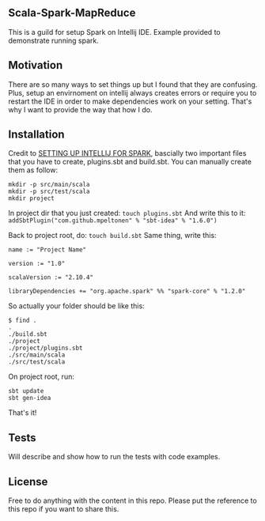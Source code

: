 ## Scala-Spark-MapReduce

This is a guild for setup Spark on Intellij IDE. Example provided to demonstrate running spark.

## Motivation

There are so many ways to set things up but I found that they are confusing. Plus, setup an envirnoment on intellij always creates errors or require you to restart the IDE in order to make dependencies work on your setting. That's why I want to provide the way that how I do.

## Installation

Credit to [SETTING UP INTELLIJ FOR SPARK](http://danielnee.com/archives/307), bascially two important files that you have to create, plugins.sbt and build.sbt. You can manually create them as follow:
```
mkdir -p src/main/scala
mkdir -p src/test/scala
mkdir project
```

In project dir that you just created:
`touch plugins.sbt`
And write this to it:
`addSbtPlugin("com.github.mpeltonen" % "sbt-idea" % "1.6.0")`

Back to project root, do: 
`touch build.sbt`
Same thing, write this:
```
name := "Project Name"

version := "1.0"
 
scalaVersion := "2.10.4"
 
libraryDependencies += "org.apache.spark" %% "spark-core" % "1.2.0"
```

So actually your folder should be like this: 
```
$ find .
.
./build.sbt
./project
./project/plugins.sbt
./src/main/scala
./src/test/scala
```

On project root, run:
```
sbt update
sbt gen-idea
```

That's it!

## Tests

Will describe and show how to run the tests with code examples.

## License

Free to do anything with the content in this repo. Please put the reference to this repo if you want to share this.
